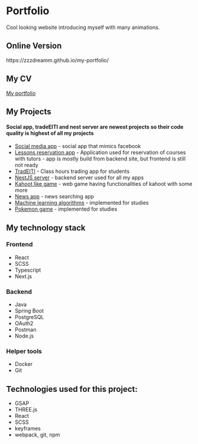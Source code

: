 <h1>Portfolio</h1>
Cool looking website introducing myself with many animations.

<h2>Online Version</h2>
https://zzzdreamm.github.io/my-portfolio/

<h2>My CV</h2>
<a href="https://drive.google.com/file/d/1txZP5SfN0RqTKmvW3xjhFQnwvETpq8rI/view?usp=sharing" target="_blank">My portfolio</a>

<h2>My Projects</h2>
<h4>Social app, tradeEITI and nest server are newest projects so their code quality is highest of all my projects</h4>
<ul>
  <li><a href="https://github.com/ZZZdreamm/social-app" target="_blank">Social media app</a> - social app that mimics facebook</li>
  <li><a href="https://github.com/ZZZdreamm/ReserveIT" target="_blank">Lessons reservation app</a> - Application used for reservation of courses with tutors - app is mostly build from backend site, but frontend is still not ready</li>
  <li><a href="https://github.com/ZZZdreamm/Tradeiti" target="_blank">TradEITI</a> - Class hours trading app for students</li>
  <li><a href="https://github.com/ZZZdreamm/nestJS-server" target="_blank">NestJS server</a> - backend server used for all my apps</li>
  <li><a href="https://github.com/ZZZdreamm/Cacarrot" target="_blank">Kahoot like game</a> - web game having functionalities of kahoot with some more</li>
  <li><a href="https://github.com/ZZZdreamm/HotNews" target="_blank">News app</a> - news searching app</li>
  <li><a href="https://github.com/ZZZdreamm/machine_learning" target="_blank">Machine learning algorithms</a> - implemented for studies</li>
  <li><a href="https://github.com/ZZZdreamm/Pokemon-Game" target="_blank">Pokemon game</a> - implemented for studies</li>
</ul>

<h2>My technology stack</h2>
<h3>Frontend</h3>
<ul>
  <li>React</li>
  <li>SCSS</li>
  <li>Typescript</li>
  <li>Next.js</li>
</ul>
<h3>Backend</h3>
<ul>
  <li>Java</li>
  <li>Spring Boot</li>
  <li>PostgreSQL</li>
  <li>OAuth2</li>
  <li>Postman</li>
  <li>Node.js</li>
</ul>
<h3>Helper tools</h3>
<ul>
  <li>Docker</li>
  <li>Git</li>
</ul>



</ul>

<h2>Technologies used for this project:</h2>
<ul>
  <li>GSAP</li>
  <li>THREE.js</li>
  <li>React</li>
  <li>SCSS</li>
  <li>keyframes</li>
  <li>webpack, git, npm</li>
</ul>


